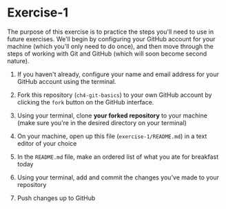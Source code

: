 # Exercise-1

The purpose of this exercise is to practice the steps you'll need to
use in future exercises. We'll begin by configuring your GitHub
account for your machine (which you'll only need to do once), and then
move through the steps of working with Git and GitHub (which will soon
become second nature).

1. If you haven't already, configure your name and email address for
your GitHub account using the terminal.

2. Fork this repository (`ch4-git-basics`) to your own GitHub account
by clicking the `fork` button on the GitHub interface.

3. Using your terminal, clone **your forked repository** to your
machine (make sure you're in the desired directory on your terminal)

4. On your machine, open up this file (`exercise-1/README.md`) in a
text editor of your choice

5. In the `README.md` file, make an ordered list of what you ate for
breakfast today

6. Using your terminal, add and commit the changes you've made to your repository

7. Push changes up to GitHub
